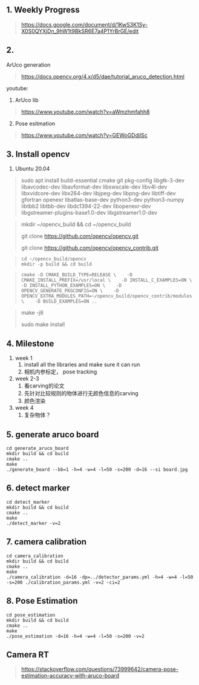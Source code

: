 ## 1. Weekly Progress

> https://docs.google.com/document/d/1KwS3K1Sy-X0S0QYXjDn_9hW1t9BkSR6E7a4P1YrBrGE/edit



## 2. 

ArUco generation

> https://docs.opencv.org/4.x/d5/dae/tutorial_aruco_detection.html

youtube:

1. ArUco lib

> https://www.youtube.com/watch?v=aWmzhmfahh8

2. Pose esitmation

> https://www.youtube.com/watch?v=GEWoGDdjlSc





## 3. Install opencv
   1. Ubuntu 20.04
   > sudo apt install build-essential cmake git pkg-config libgtk-3-dev \
    libavcodec-dev libavformat-dev libswscale-dev libv4l-dev \
    libxvidcore-dev libx264-dev libjpeg-dev libpng-dev libtiff-dev \
    gfortran openexr libatlas-base-dev python3-dev python3-numpy \
    libtbb2 libtbb-dev libdc1394-22-dev libopenexr-dev \
    libgstreamer-plugins-base1.0-dev libgstreamer1.0-dev

> mkdir ~/opencv_build && cd ~/opencv_build
>
> git clone https://github.com/opencv/opencv.git
>
> git clone https://github.com/opencv/opencv_contrib.git

>```
>cd ~/opencv_build/opencv
>mkdir -p build && cd build
>```

> ```
> cmake -D CMAKE_BUILD_TYPE=RELEASE \    -D CMAKE_INSTALL_PREFIX=/usr/local \    -D INSTALL_C_EXAMPLES=ON \    -D INSTALL_PYTHON_EXAMPLES=ON \    -D OPENCV_GENERATE_PKGCONFIG=ON \    -D OPENCV_EXTRA_MODULES_PATH=~/opencv_build/opencv_contrib/modules \    -D BUILD_EXAMPLES=ON ..
> ```

> make -j8
>
> sudo make install



## 4. Milestone

1. week 1
   1. install all the libraries and make sure it can run
   2. 相机内参标定， pose tracking
2. week 2-3
   1. 看carving的论文
   2. 先针对比较规则的物体进行无颜色信息的carving
   3. 颜色渲染
3. week 4
   1. 复杂物体？




## 5. generate aruco board
```
cd generate_aruco_board 
mkdir build && cd build 
cmake .. 
make 
./generate_board --bb=1 -h=4 -w=4 -l=50 -s=200 -d=16 --si board.jpg
```

## 6. detect marker

```
cd detect_marker 
mkdir build && cd build 
cmake .. 
make 
./detect_marker -v=2 
```

## 7. camera calibration

```
cd camera_calibration 
mkdir build && cd build 
cmake .. 
make 
./camera_calibration -d=16 -dp=../detector_params.yml -h=4 -w=4 -l=50 -s=200 ./calibration_params.yml -v=2 -ci=2
```

## 8. Pose Estimation
```
cd pose_estimation
mkdir build && cd build
cmake ..
make
./pose_estimation -d=16 -h=4 -w=4 -l=50 -s=200 -v=2
```


## Camera RT
> https://stackoverflow.com/questions/73999642/camera-pose-estimation-accuracy-with-aruco-board
